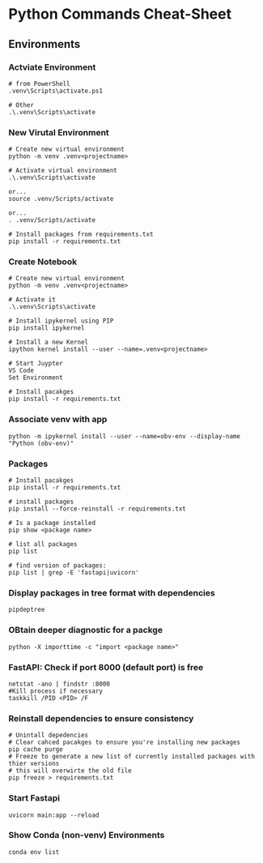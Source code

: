 # Python Commands Cheat-Sheet

## Environments

### Actviate Environment
```
# from PowerShell
.venv\Scripts\activate.ps1

# Other
.\.venv\Scripts\activate
```

### New Virutal Environment
```
# Create new virtual environment
python -m venv .venv<projectname>

# Activate virtual environment
.\.venv\Scripts\activate

or...
source .venv/Scripts/activate

or...
. .venv/Scripts/activate

# Install packages from requirements.txt
pip install -r requirements.txt

```


### Create Notebook
```
# Create new virtual environment
python -m venv .venv<projectname>

# Activate it
.\.venv\Scripts\activate

# Install ipykernel using PIP
pip install ipykernel

# Install a new Kernel
ipython kernel install --user --name=.venv<projectname>

# Start Juypter
VS Code
Set Environment

# Install pacakges
pip install -r requirements.txt

```

### Associate venv with app
```
python -m ipykernel install --user --name=obv-env --display-name "Python (obv-env)"
```

### Packages
```
# Install pacakges
pip install -r requirements.txt

# install packages
pip install --force-reinstall -r requirements.txt

# Is a package installed
pip show <package name>

# list all packages
pip list

# find version of packages:
pip list | grep -E 'fastapi|uvicorn'
```

### Display packages in tree format with dependencies
```
pipdeptree
```

### OBtain deeper diagnostic for a packge
```
python -X importtime -c "import <package name>"
```

### FastAPI: Check if port 8000 (default port) is free
```
netstat -ano | findstr :8000
#Kill process if necessary
taskkill /PID <PID> /F
```

### Reinstall dependencies to ensure consistency
```
# Unintall depedencies
# Clear cahced pacakges to ensure you're installing new packages
pip cache purge
# Freeze to generate a new list of currently installed packages with thier versions
# this will overwirte the old file
pip freeze > requirements.txt
```
### Start Fastapi 
```
uvicorn main:app --reload
```

### Show Conda (non-venv) Environments

```
conda env list
```

